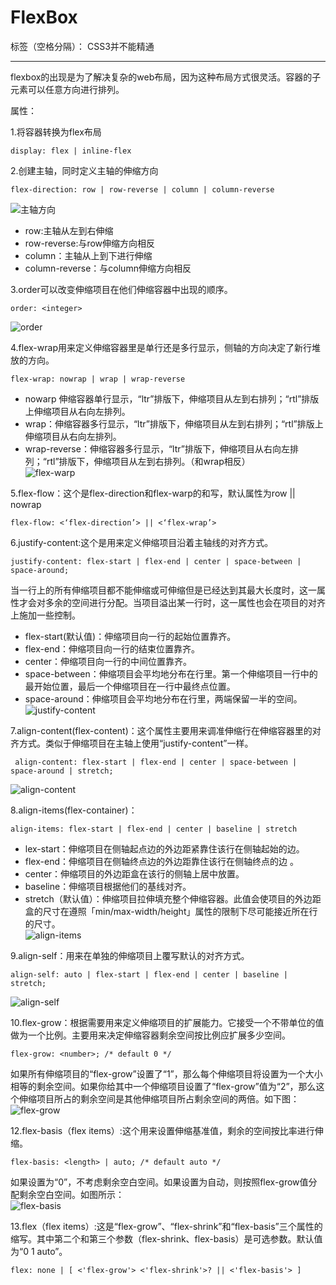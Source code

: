 # FlexBox

标签（空格分隔）： CSS3并不能精通

---



flexbox的出现是为了解决复杂的web布局，因为这种布局方式很灵活。容器的子元素可以任意方向进行排列。

属性： 

1.将容器转换为flex布局  

```
display: flex | inline-flex
```
2.创建主轴，同时定义主轴的伸缩方向 
```
flex-direction: row | row-reverse | column | column-reverse
```
![主轴方向](http://img.blog.csdn.net/20150616140933077)  
 
- row:主轴从左到右伸缩  
- row-reverse:与row伸缩方向相反  
- column：主轴从上到下进行伸缩  
- column-reverse：与column伸缩方向相反  

3.order可以改变伸缩项目在他们伸缩容器中出现的顺序。  

```
order: <integer> 
```

![order](http://img.blog.csdn.net/20150616144249372)  

4.flex-wrap用来定义伸缩容器里是单行还是多行显示，侧轴的方向决定了新行堆放的方向。 

```
flex-wrap: nowrap | wrap | wrap-reverse 
```
 
- nowarp  伸缩容器单行显示，“ltr”排版下，伸缩项目从左到右排列；“rtl”排版上伸缩项目从右向左排列。  
- wrap：伸缩容器多行显示，“ltr”排版下，伸缩项目从左到右排列；“rtl”排版上伸缩项目从右向左排列。  
- wrap-reverse：伸缩容器多行显示，“ltr”排版下，伸缩项目从右向左排列；“rtl”排版下，伸缩项目从左到右排列。（和wrap相反）  
![flex-warp](http://img.blog.csdn.net/20150616144822191)  

5.flex-flow：这个是flex-direction和flex-warp的和写，默认属性为row || nowrap  

```
flex-flow: <‘flex-direction’> || <‘flex-wrap’>  
```  

6.justify-content:这个是用来定义伸缩项目沿着主轴线的对齐方式。  

```
justify-content: flex-start | flex-end | center | space-between | space-around;  
```  
当一行上的所有伸缩项目都不能伸缩或可伸缩但是已经达到其最大长度时，这一属性才会对多余的空间进行分配。当项目溢出某一行时，这一属性也会在项目的对齐上施加一些控制。  

- flex-start(默认值)：伸缩项目向一行的起始位置靠齐。
- flex-end：伸缩项目向一行的结束位置靠齐。  
- center：伸缩项目向一行的中间位置靠齐。  
- space-between：伸缩项目会平均地分布在行里。第一个伸缩项目一行中的最开始位置，最后一个伸缩项目在一行中最终点位置。  
- space-around：伸缩项目会平均地分布在行里，两端保留一半的空间。  
![justify-content](http://img.blog.csdn.net/20150616151746589)  

7.align-content(flex-content)：这个属性主要用来调准伸缩行在伸缩容器里的对齐方式。类似于伸缩项目在主轴上使用“justify-content”一样。  

```
 align-content: flex-start | flex-end | center | space-between | space-around | stretch;
```  
![align-content](http://img.blog.csdn.net/20150616163037523)  

8.align-items(flex-container)：
```
align-items: flex-start | flex-end | center | baseline | stretch
```    
- lex-start：伸缩项目在侧轴起点边的外边距紧靠住该行在侧轴起始的边。
- flex-end：伸缩项目在侧轴终点边的外边距靠住该行在侧轴终点的边 。
- center：伸缩项目的外边距盒在该行的侧轴上居中放置。
- baseline：伸缩项目根据他们的基线对齐。
- stretch（默认值）：伸缩项目拉伸填充整个伸缩容器。此值会使项目的外边距盒的尺寸在遵照「min/max-width/height」属性的限制下尽可能接近所在行的尺寸。  
![align-items](http://img.blog.csdn.net/20150616152600533)  

9.align-self：用来在单独的伸缩项目上覆写默认的对齐方式。  
```
align-self: auto | flex-start | flex-end | center | baseline | stretch;
```  
![align-self](http://img.blog.csdn.net/20150616162253991)  

10.flex-grow：根据需要用来定义伸缩项目的扩展能力。它接受一个不带单位的值做为一个比例。主要用来决定伸缩容器剩余空间按比例应扩展多少空间。  
```
flex-grow: <number>; /* default 0 */
```  
如果所有伸缩项目的“flex-grow”设置了“1”，那么每个伸缩项目将设置为一个大小相等的剩余空间。如果你给其中一个伸缩项目设置了“flex-grow”值为“2”，那么这个伸缩项目所占的剩余空间是其他伸缩项目所占剩余空间的两倍。如下图：  
![flex-grow](http://img.blog.csdn.net/20150616153319255)  

12.flex-basis（flex items）:这个用来设置伸缩基准值，剩余的空间按比率进行伸缩。  
```
flex-basis: <length> | auto; /* default auto */ 
```  
如果设置为“0”，不考虑剩余空白空间。如果设置为自动，则按照flex-grow值分配剩余空白空间。如图所示：  
![flex-basis](http://img.blog.csdn.net/20150616160709459)  

13.flex（flex items）:这是“flex-grow”、“flex-shrink”和“flex-basis”三个属性的缩写。其中第二个和第三个参数（flex-shrink、flex-basis）是可选参数。默认值为“0 1 auto”。  
```
flex: none | [ <'flex-grow'> <'flex-shrink'>? || <'flex-basis'> ]
```

